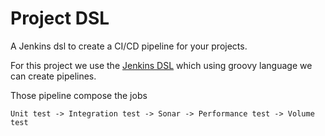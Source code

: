 # Project DSL

A Jenkins dsl to create a CI/CD pipeline for your projects.

For this project we use the [Jenkins DSL](http://localhost:8080/plugin/job-dsl/api-viewer/index.html) which using groovy language we can create pipelines.

Those pipeline compose the jobs

```
Unit test -> Integration test -> Sonar -> Performance test -> Volume test
```
